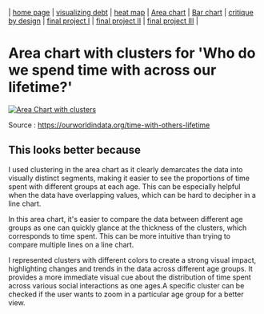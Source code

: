 | [home page](https://varshithams.github.io/portfolio/) | [visualizing debt](visualizing-government-debt) |  [heat map](heat-map) | [Area chart](area-chart) | [Bar chart](bar-chart) | [critique by design](critique-by-design) | [final project I](final-project-part-one) | [final project II](final-project-part-two) | [final project III](final-project-part-three) |

# Area chart with clusters for 'Who do we spend time with across our lifetime?'

<div class='tableauPlaceholder' id='viz1706995208759' style='position: relative'><noscript><a href='#'><img alt='Area Chart with clusters ' src='https:&#47;&#47;public.tableau.com&#47;static&#47;images&#47;Ar&#47;Areachartwithclusters-timespentwithrelationship&#47;Areachartwithclusters2&#47;1_rss.png' style='border: none' /></a></noscript><object class='tableauViz'  style='display:none;'><param name='host_url' value='https%3A%2F%2Fpublic.tableau.com%2F' /> <param name='embed_code_version' value='3' /> <param name='site_root' value='' /><param name='name' value='Areachartwithclusters-timespentwithrelationship&#47;Areachartwithclusters2' /><param name='tabs' value='no' /><param name='toolbar' value='yes' /><param name='static_image' value='https:&#47;&#47;public.tableau.com&#47;static&#47;images&#47;Ar&#47;Areachartwithclusters-timespentwithrelationship&#47;Areachartwithclusters2&#47;1.png' /> <param name='animate_transition' value='yes' /><param name='display_static_image' value='yes' /><param name='display_spinner' value='yes' /><param name='display_overlay' value='yes' /><param name='display_count' value='yes' /><param name='language' value='en-US' /><param name='filter' value='publish=yes' /></object></div> 
<script type='text/javascript'> 
  var divElement = document.getElementById('viz1706995208759'); 
  var vizElement = divElement.getElementsByTagName('object')[0]; 
  vizElement.style.width='100%';vizElement.style.height=(divElement.offsetWidth*0.75)+'px'; 
  var scriptElement = document.createElement('script');       
  scriptElement.src = 'https://public.tableau.com/javascripts/api/viz_v1.js'; 
  vizElement.parentNode.insertBefore(scriptElement, vizElement);     
</script>

Source : https://ourworldindata.org/time-with-others-lifetime


## This looks better because

I used clustering in the area chart as it clearly demarcates the data into visually distinct segments, making it easier to see the proportions of time spent with different groups at each age. This can be especially helpful when the data have overlapping values, which can be hard to decipher in a line chart.

In this area chart, it's easier to compare the data between different age groups as one can quickly glance at the thickness of the clusters, which corresponds to time spent. This can be more intuitive than trying to compare multiple lines on a line chart.

I represented clusters with different colors to create a strong visual impact, highlighting changes and trends in the data across different age groups. It provides a more immediate visual cue about the distribution of time spent across various social interactions as one ages.A specific cluster can be checked if the user wants to zoom in a particular age group for a better view.
